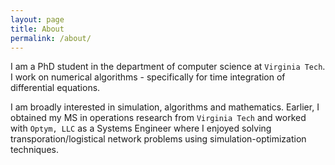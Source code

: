```yaml
---
layout: page
title: About
permalink: /about/
---
```


I am a PhD student in the department of computer science at `Virginia Tech`. I work on numerical algorithms - specifically for time integration of differential equations.

I am broadly interested in simulation, algorithms and mathematics. Earlier, I obtained my MS in operations research from `Virginia Tech` and worked with `Optym, LLC` as a Systems Engineer where I enjoyed solving transporation/logistical network problems using simulation-optimization techniques.


